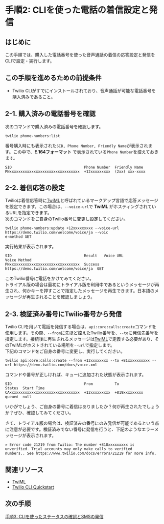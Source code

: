 #  手順2: CLIを使った電話の着信設定と発信
## はじめに
この手順では、購入した電話番号を使った音声通話の着信の応答設定と発信をCLIで設定・実行します。

## この手順を進めるための前提条件
- Twilio CLIがすでにインストールされており、音声通話が可能な電話番号を購入済みであること。

## 2-1. 購入済みの電話番号を確認

次のコマンドで購入済みの電話番号を確認します。

```
twilio phone-numbers:list
```
番号購入時にも表示された`SID, Phone Number, Friendly Name`が表示されます。この中で、__E.164フォーマット__ で表示されている`Phone Number`を控えておきます。
```
SID                                 Phone Number  Friendly Name
PNxxxxxxxxxxxxxxxxxxxxxxxxxxxxxxxx  +12xxxxxxxxx  (2xx) xxx-xxxx
```

## 2-2. 着信応答の設定

Twilioは着信応答時に[TwiML](https://jp.twilio.com/docs/voice/twiml)と呼ばれているマークアップ言語で応答メッセージを設定できます。この場合は、`--voice-url`で __TwiML__ がホスティングされているURLを指定できます。  
次のコマンドをご自身のTwilio番号に変更し設定してください。
```
twilio phone-numbers:update +12xxxxxxxxx --voice-url https://demo.twilio.com/welcome/voice/ja --voic
e-method GET
```
実行結果が表示されます。
```
SID                                 Result   Voice URL                               Voice Method
PNxxxxxxxxxxxxxxxxxxxxxxxxxxxxxxxx  Success  https://demo.twilio.com/welcome/voice/ja  GET
```
このTwilio番号に電話をかけてみてください。  
トライアル版の場合は最初にトライアル版を利用中であるというメッセージが再生され、何かキーを押すことで指定したメッセージを再生できます。日本語のメッセージが再生されることを確認しましょう。

## 2-3. 検証済み番号にTwilio番号から発信

Twilio CLIを用いて電話を発信する場合は、`api:core:calls:create`コマンドを使用します。その際、`--from`に先ほど控えたTwilio番号を、`--to`に発信先番号を指定します。接続後に再生されるメッセージは[TwiML](https://jp.twilio.com/docs/voice/twiml)で定義する必要があり、そのTwiMLがホストされている場所を`--url`で指定します。  
下記のコマンドをご自身の番号に変更し、実行してください。
```
twilio api:core:calls:create --from +12xxxxxxxx --to +81xxxxxxxxxx --url https://demo.twilio.com/docs/voice.xml
```
コマンドや番号が正しければ、キューに追加された状態が表示されます。
```
SID                                 From          To             Status  Start Time
CAxxxxxxxxxxxxxxxxxxxxxxxxxxxxxxxx  +12xxxxxxxxx  +819xxxxxxxxx  queued  null
```
いかがでしょう、ご自身の番号に着信はありましたか？何が再生されたでしょうか？ぜひ、確認してみてください。

さて、トライアル版の場合は、検証済みの番号にのみ発信が可能であるという点に注意が必要です。検証済みでない番号に発信を行うと、下記のようなエラーメッセージが表示されます。

```
» Error code 21219 from Twilio: The number +818xxxxxxxxx is unverified. Trial accounts may only make calls to verified
numbers.. See https://www.twilio.com/docs/errors/21219 for more info.
```

## 関連リソース

- [TwiML](https://jp.twilio.com/docs/voice/twiml)
- [Twilio CLI Quickstart](https://www.twilio.com/docs/twilio-cli/quickstart)



## 次の手順
[手順3: CLIを使ったステータスの確認とSMSの発信](./02-03-Watch-SMS.md)
